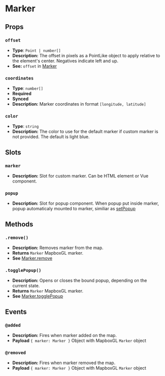 # Marker

## Props

### `offset`
- **Type**: `Point | number[]`
- **Description:**  The offset in pixels as a PointLike object to apply relative to the element's center. Negatives indicate left and up.
- **See:** `offset` in [Marker](https://www.mapbox.com/mapbox-gl-js/api/#marker)

### `coordinates`
- **Type**: `number[]`
- **Required**
- **Synced**
- **Description:**  Marker coordinates in format `[longitude, latitude]`

### `color`
- **Type**: `string`
- **Description:**  The color to use for the default marker if custom marker is not provided. The default is light blue.

## Slots

### `marker`
- **Description:** Slot for custom marker. Can be HTML element or Vue component.

### `popup`
- **Description:** Slot for popup component. When popup put inside marker, popup automaticaly mounted to marker, similiar as [setPopup](https://www.mapbox.com/mapbox-gl-js/api/#marker#setpopup)


## Methods

### `.remove()`
- **Description:** Removes marker from the map.
- **Returns** `Marker` MapboxGL marker.
- **See** [Marker.remove](https://www.mapbox.com/mapbox-gl-js/api/#marker#remove)

### `.togglePopup()`
- **Description:** Opens or closes the bound popup, depending on the current state.
- **Returns** `Marker` MapboxGL marker.
- **See** [Marker.togglePopup](https://www.mapbox.com/mapbox-gl-js/api/#marker#togglepopup)

## Events

### `@added`
- **Description:** Fires when marker added on the map.
- **Payload** `{ marker: Marker }` Object with MapboxGL `Marker` object

### `@removed`
- **Description:** Fires when marker removed the map.
- **Payload** `{ marker: Marker }` Object with MapboxGL `Marker` object
